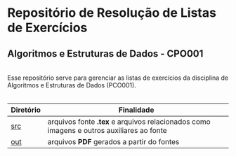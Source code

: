 # Repositório de Resolução de Listas de Exercícios
## Algoritmos e Estruturas de Dados - CPO001

<br>
Esse repositório serve para gerenciar as listas de exercícios da disciplina de Algoritmos e Estruturas de Dados (PCO001).
<br>
<br>

| Diretório | Finalidade |
| ------ | ------ |
| [src](https://github.com/carlosaugustoribeiro/algoritmos-estrutura-dados-exercicios/tree/main/src) | arquivos fonte **.tex** e arquivos relacionados como imagens e outros auxiliares ao fonte |
| [out](https://github.com/carlosaugustoribeiro/algoritmos-estrutura-dados-exercicios/tree/main/out) | arquivos **PDF** gerados a partir do fontes |

